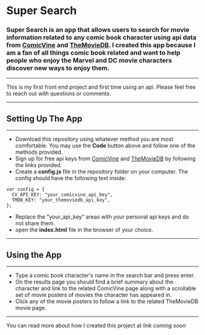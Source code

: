# Super Search

### Super Search is an app that allows users to search for movie information related to any comic book character using api data from [ComicVine](https://comicvine.gamespot.com/api/) and [TheMovieDB](https://developers.themoviedb.org/3/getting-started/introduction). I created this app because I am a fan of all things comic book related and want to help people who enjoy the Marvel and DC movie characters discover new ways to enjoy them.

---
This is my first front end project and first time using an api. Please feel free to reach out with questions or comments.

---

## Setting Up The App
---

- Download this repository using whatever method you are most comfortable. You may use the **Code** button above and follow one of the methods provided.
- Sign up for free api keys from [ComicVine](https://comicvine.gamespot.com/api/) and [TheMovieDB](https://developers.themoviedb.org/3/getting-started/introduction) by following the links provided.
- Create a **config.js** file in the repository folder on your computer. The config should have the following text inside:
```
var config = {
  CV_API_KEY: "your_comicvine_api_key",
  TMDB_KEY: "your_themoviedb_api_key",
};
```
- Replace the "your_api_key" areas with your personal api keys and do not share them.
- open the **index.html** file in the browser of your choice.
---

## Using the App
---
- Type a comic book character's name in the search bar and press enter.
- On the results page you should find a brief summary about the character and link to the related ComicVine page along with a scrollable set of movie posters of movies the character has appeared in.
- Click any of the movie posters to follow a link to the related TheMovieDB movie page.
---
You can read more about how I created this project at *link coming soon*
